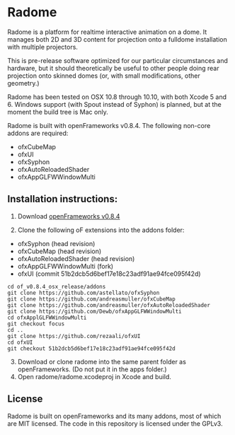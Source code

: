 Radome
======

Radome is a platform for realtime interactive animation on a dome. It manages both 2D and 3D content
for projection onto a fulldome installation with multiple projectors.

This is pre-release software optimized for our particular circumstances and hardware, but it should
theoretically be useful to other people doing rear projection onto skinned domes (or, with small modifications, other geometry.)

Radome has been tested on OSX 10.8 through 10.10, with both Xcode 5 and 6. Windows support (with Spout instead of Syphon) is planned,
but at the moment the build tree is Mac only.

Radome is built with openFrameworks v0.8.4.  The following non-core addons are required:
* ofxCubeMap
* ofxUI
* ofxSyphon
* ofxAutoReloadedShader
* ofxAppGLFWWindowMulti

Installation instructions:
--------------------------

1. Download [openFrameworks v0.8.4](http://openframeworks.cc/versions/v0.8.4/)

2. Clone the following oF extensions into the addons folder:
  * ofxSyphon (head revision)
  * ofxCubeMap (head revision)
  * ofxAutoReloadedShader (head revision)
  * ofxAppGLFWWindowMulti (fork)
  * ofxUI (commit 51b2dcb5d6bef17e18c23adf91ae94fce095f42d)
  ```
  cd of_v0.8.4_osx_release/addons
  git clone https://github.com/astellato/ofxSyphon
  git clone https://github.com/andreasmuller/ofxCubeMap
  git clone https://github.com/andreasmuller/ofxAutoReloadedShader
  git clone https://github.com/Dewb/ofxAppGLFWWindowMulti
  cd ofxApplGLFWWindowMulti
  git checkout focus
  cd ..
  git clone https://github.com/rezaali/ofxUI
  cd ofxUI
  git checkout 51b2dcb5d6bef17e18c23adf91ae94fce095f42d
  ```

3. Download or clone radome into the same parent folder as openFrameworks. (Do not put it in the apps folder.)
4. Open radome/radome.xcodeproj in Xcode and build.

License
-------

Radome is built on openFrameworks and its many addons, most of which are MIT licensed. The code in this repository is licensed under the GPLv3.

